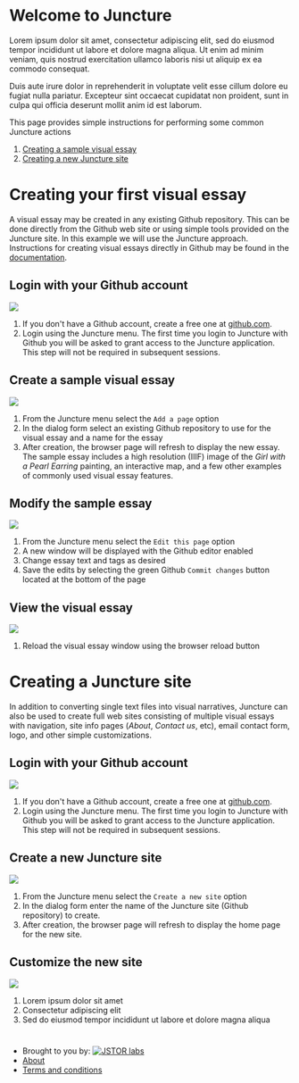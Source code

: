 <param ve-config component="default" fixed-header="true" logo="/images/logo-juncture.svg">
<param nav label="Home" action="cload-page" path="/" icon="fas fa-home">
<param nav label="Contact Us" action="contact-us" icon="fas fa-envelope">
<param nav label="Documentation" action="load-page" path="/docs" icon="fas fa-envelope">
<param nav label="View page markdown" action="view-markdown" icon="fas fa-file-code">
<param nav if-authenticated>
<param nav if-authenticated label="Edit this page" action="edit-page" icon="fas fa-edit">
<param nav if-authenticated label="Add a page" action="add-page" icon="fas fa-file-medical">
<param nav if-authenticated label="Goto to GitHub" action="goto-github" icon="fab fa-github">
<param nav if-authenticated if-admin>
<param nav if-authenticated if-admin label="Create new site" action="create-site" icon="fas fa-plus-circle">
<param nav if-authenticated if-admin label="Software update" action="software-update" icon="fas fa-wrench">

# Welcome to Juncture
<param id="welcome">

Lorem ipsum dolor sit amet, consectetur adipiscing elit, sed do eiusmod tempor incididunt ut labore et dolore magna aliqua. Ut enim ad minim veniam, quis nostrud exercitation ullamco laboris nisi ut aliquip ex ea commodo consequat. 

Duis aute irure dolor in reprehenderit in voluptate velit esse cillum dolore eu fugiat nulla pariatur. Excepteur sint occaecat cupidatat non proident, sunt in culpa qui officia deserunt mollit anim id est laborum.

This page provides simple instructions for performing some common Juncture actions

1. [Creating a sample visual essay](#create-visual-essay)
2. [Creating a new Juncture site](#create-juncture-site)

# Creating your first visual essay
<param id="create-visual-essay" class="cards clamp-20">

A visual essay may be created in any existing Github repository.  This can be done directly from the Github web site or using simple tools provided on the Juncture site.  In this example we will use the Juncture approach.  Instructions for creating visual essays directly in Github may be found in the [documentation](/docs/create-visual-essay-in-github).

## Login with your Github account

![](/images/login-with-github.jpg)

1. If you don't have a Github account, create a free one at [github.com](https://github.com). 
2. Login using the Juncture menu.  The first time you login to Juncture with Github you will be asked to grant access to the Juncture application.  This step will not be required in subsequent sessions.

## Create a sample visual essay

![](/images/sample-essay.jpg)

1. From the Juncture menu select the `Add a page` option
2. In the dialog form select an existing Github repository to use for the visual essay and a name for the essay
3. After creation, the browser page will refresh to display the new essay.  The sample essay includes a high resolution (IIIF) image of the _Girl with a Pearl Earring_ painting, an interactive map, and a few other examples of commonly used visual essay features.

## Modify the sample essay

![](/images/edit-visual-essay.jpg)

1. From the Juncture menu select the `Edit this page` option
2. A new window will be displayed with the Github editor enabled
3. Change essay text and tags as desired
4. Save the edits by selecting the green Github `Commit changes` button located at the bottom of the page

## View the visual essay

![](https://upload.wikimedia.org/wikipedia/commons/6/67/Learning_Curve_--_Coming_Soon_Placeholder.png)

1. Reload the visual essay window using the browser reload button

# Creating a Juncture site
<param id="create-juncture-site" class="cards clamp-20">

In addition to converting single text files into visual narratives, Juncture can also be used to create full web sites consisting of multiple visual essays with navigation, site info pages (_About_, _Contact us_, etc), email contact form, logo, and other simple customizations.

## Login with your Github account

![](/images/login-with-github.jpg)

1. If you don't have a Github account, create a free one at [github.com](https://github.com). 
2. Login using the Juncture menu.  The first time you login to Juncture with Github you will be asked to grant access to the Juncture application.  This step will not be required in subsequent sessions.

## Create a new Juncture site

![](https://upload.wikimedia.org/wikipedia/commons/6/67/Learning_Curve_--_Coming_Soon_Placeholder.png)

1. From the Juncture menu select the `Create a new site` option
2. In the dialog form enter the name of the Juncture site (Github repository) to create.
3. After creation, the browser page will refresh to display the home page for the new site.

## Customize the new site

![](https://upload.wikimedia.org/wikipedia/commons/6/67/Learning_Curve_--_Coming_Soon_Placeholder.png)

1. Lorem ipsum dolor sit amet
2. Consectetur adipiscing elit
3. Sed do eiusmod tempor incididunt ut labore et dolore magna aliqua

#
<param class="footer">

- Brought to you by: [![JSTOR labs](/images/Labs_logo_knockout.svg "JSTOR Labs")](https://labs.jstor.org)
- [About](about)
- [Terms and conditions](terms-and-conditions)
